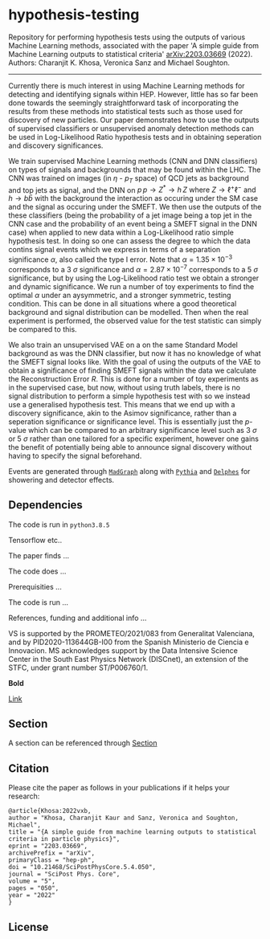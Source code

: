 # hypothesis-testing
Repository for performing hypothesis tests using the outputs of various Machine Learning methods, associated with the paper 'A simple guide from Machine Learning outputs to statistical criteria' [arXiv:2203.03669](https://arxiv.org/abs/2203.03669) (2022). Authors: Charanjit K. Khosa, Veronica Sanz and Michael Soughton.


<!--- <div align="center"> --->
<!--- <img src=".github/Logo_main_black.png", width="300"> --->
<!--- </div> --->

-----------------

Currently there is much interest in using Machine Learning methods for detecting and identifying signals within HEP. However, little has so far been done towards the seemingly straightforward task of incorporating the results from these methods into statistical tests such as those used for discovery of new particles. Our paper demonstrates how to use the outputs of supervised classifiers or unsupervised anomaly detection methods can be used in Log-Likelihood Ratio hypothesis tests and in obtaining seperation and discovery significances. 

We train supervised Machine Learning methods (CNN and DNN classifiers) on types of signals and backgrounds that may be found within the LHC. The CNN was trained on images (in $\eta$ - $p_T$ space) of QCD jets as background and top jets as signal, and the DNN on $p \, p \to Z^* \to h \,  Z  \textrm{ where } Z\to \ell^+ \ell^- \textrm{ and } h \to b \bar{b}$ with the background the interaction as occuring under the SM case and the signal as occuring under the SMEFT. We then use the outputs of the these classifiers (being the probability of a jet image being a top jet in the CNN case and the probability of an event being a SMEFT signal in the DNN case) when applied to new data within a Log-Likelihood ratio simple hypothesis test. In doing so one can assess the degree to which the data contins signal events which we express in terms of a separation significance $\alpha$, also called the type I error. Note that $\alpha=1.35 \times 10^{-3}$ corresponds to a 3 $\sigma$ significance and $\alpha=2.87 \times 10^{-7}$ corresponds to a 5 $\sigma$ significance, but by using the Log-Likelihood ratio test we obtain a stronger and dynamic significance. We run a number of toy experiments to find the optimal $\alpha$ under an aysymmetric, and a stronger symmetric, testing condition. This can be done in all situations where a good theoretical background and signal distribution can be modelled. Then when the real experiment is performed, the observed value for the test statistic can simply be compared to this. 

We also train an unsupervised VAE on a on the same Standard Model background as was the DNN classifier, but now it has no knowledge of what the SMEFT signal looks like. With the goal of using the outputs of the VAE to obtain a significance of finding SMEFT signals within the data we calculate the Reconstruction Error $R$. This is done for a number of toy experiments as in the supervised case, but now, without using truth labels, there is no signal distribution to perform a simple hypothesis test with so we instead use a generalised hypothesis test. This means that we end up with a discovery significance, akin to the Asimov significance, rather than a seperation significance or significance level. This is essentially just the $p$-value which can be compared to an arbitrary significance level such as 3 $\sigma$ or 5 $\sigma$ rather than one tailored for a specific experiment, however one gains the benefit of potentially being able to announce signal discovery without having to specify the signal beforehand.

Events are generated through [`MadGraph`](https://arxiv.org/abs/1106.0522) along with [`Pythia`](https://arxiv.org/abs/0710.3820) and [`Delphes`](https://arxiv.org/abs/1307.6346) for showering and detector effects. 

## Dependencies

The code is run in `python3.8.5`

Tensorflow etc..

The paper finds ...

The code does ...

Prerequisities ...

The code is run ...

References, funding and additional info ...

VS is supported by the PROMETEO/2021/083 from Generalitat Valenciana, and by PID2020-113644GB-I00 from the Spanish Ministerio de Ciencia e Innovacion. MS acknowledges support by the Data Intensive Science Center in the South East Physics Network (DISCnet), an extension of the STFC, under grant number ST/P006760/1.

**Bold**

[Link](https://www.wikipedia.org)

## Section

A section can be referenced through [Section](#section)






## Citation
Please cite the paper as follows in your publications if it helps your research:

    @article{Khosa:2022vxb,
    author = "Khosa, Charanjit Kaur and Sanz, Veronica and Soughton, Michael",
    title = "{A simple guide from machine learning outputs to statistical criteria in particle physics}",
    eprint = "2203.03669",
    archivePrefix = "arXiv",
    primaryClass = "hep-ph",
    doi = "10.21468/SciPostPhysCore.5.4.050",
    journal = "SciPost Phys. Core",
    volume = "5",
    pages = "050",
    year = "2022"
    }

## License
